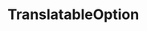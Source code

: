 <!-- ======================================================================
--- Search engine
title:          TranslatableOption
keywords:       TranslatableOption
description:    TranslatableOption.
--- Menu system
order:          80
text:           TranslatableOption
hidden:         false
umbel:          false
--- Page properties
id:             
document:       
layout:         layout-2-left
$-left:         #side-menu
searchable:     true
--- Side menu
side-menu-root:     /api
side-menu-header:   API
side-menu-top:      API
side-menu-depth:    1
======================================================================= -->

# TranslatableOption
